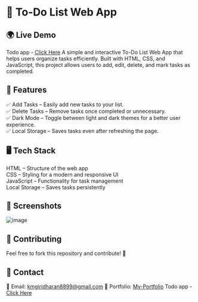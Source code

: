# 📝 To-Do List Web App

## 🌍 Live Demo
Todo app - [Click Here](https://mytodolist04.netlify.app/)
A simple and interactive To-Do List Web App that helps users organize tasks efficiently. Built with HTML, CSS, and JavaScript, this project allows users to add, edit, delete, and mark tasks as completed.

## 🚀 Features
✅ Add Tasks – Easily add new tasks to your list.  
✅ Delete Tasks – Remove tasks once completed or unnecessary.  
✅ Dark Mode – Toggle between light and dark themes for a better user experience.  
✅ Local Storage – Saves tasks even after refreshing the page.

## 🖥️ Tech Stack
HTML – Structure of the web app  
CSS – Styling for a modern and responsive UI  
JavaScript – Functionality for task management  
Local Storage – Saves tasks persistently

## 📸 Screenshots
![image](https://github.com/user-attachments/assets/81771582-8148-47b3-80bb-00cf89e41ff3)

## 🤝 Contributing
Feel free to fork this repository and contribute! 🚀

## 📧 Contact
📩 Email: kmgiridharan8899@gmail.com
🔗 Portfolio: [My-Portfolio](https://giridharan-km.netlify.app/)
Todo app - [Click Here](https://mytodolist04.netlify.app/)
